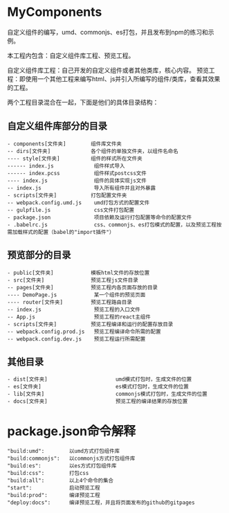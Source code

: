 # MyComponents

自定义组件的编写，umd、commonjs、es打包，并且发布到npm的练习和示例。

本工程内包含：自定义组件库工程、预览工程。

自定义组件库工程：自己开发的自定义组件或者其他类库，核心内容。
预览工程：即使用一个其他工程来编写html、js并引入所编写的组件/类库，查看其效果的工程。

两个工程目录混合在一起，下面是他们的具体目录结构：

## 自定义组件库部分的目录

```
- components[文件夹]        组件库文件夹
-- dirs[文件夹]             各个组件的单独文件夹，以组件名命名
---- style[文件夹]          组件的样式所在文件夹
------ index.js             组件样式导入
------ index.pcss           组件样式postcss文件
---- index.js               组件的具体实现js文件
-- index.js                 导入所有组件并且对外暴露 
- scripts[文件夹]           打包配置文件夹
-- webpack.config.umd.js    umd打包方式的配置文件
-- gulpfile.js              css文件打包配置
- package.json              项目依赖及运行打包配置等命令的配置文件
- .babelrc.js               css、commonjs、es打包模式的配置，以及预览工程按需加载样式的配置（babel的"import插件"）
```

## 预览部分的目录

```
- public[文件夹]            模板html文件的存放位置
- src[文件夹]               预览工程js文件目录
-- pages[文件夹]            预览工程内各页面存放的目录
---- DemoPage.js            某一个组件的预览页面
---- router[文件夹]         预览工程路由目录
-- index.js                 预览工程的入口文件
-- App.js                   预览工程的react主组件
- scripts[文件夹]           预览工程编译和运行的配置存放目录
-- webpack.config.prod.js   预览工程编译命令所需的配置
-- webpack.config.dev.js    预览工程运行所需配置
```

## 其他目录

```
- dist[文件夹]                      umd模式打包时，生成文件的位置
- es[文件夹]                        es模式打包时，生成文件的位置
- lib[文件夹]                       commonjs模式打包时，生成文件的位置
- docs[文件夹]                      预览工程的编译结果的存放位置
```

# package.json命令解释

```
"build:umd":        以umd方式打包组件库
"build:commonjs":   以commonjs方式打包组件库
"build:es":         以es方式打包组件库
"build:css":        打包css
"build:all":        以上4个命令的集合
"start":            启动预览工程
"build:prod":       编译预览工程
"deploy:docs":      编译预览工程，并且将页面发布的github的gitpages
```